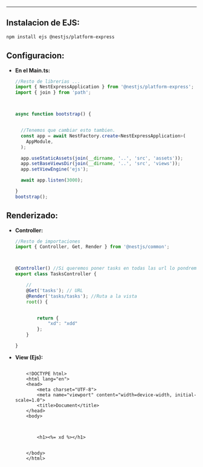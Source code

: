 
---
## Instalacion de EJS:

```bash
npm install ejs @nestjs/platform-express
```

## Configuracion:

- **En el Main.ts:**
	```typescript
	//Resto de librerias ... 
	import { NestExpressApplication } from '@nestjs/platform-express';
	import { join } from 'path';



	async function bootstrap() {


	  //Tenemos que cambiar esto tambien.
	  const app = await NestFactory.create<NestExpressApplication>(
	    AppModule,
	  );

	  app.useStaticAssets(join(__dirname, '..', 'src', 'assets'));
	  app.setBaseViewsDir(join(__dirname, '..', 'src', 'views'));
	  app.setViewEngine('ejs');
	
	  await app.listen(3000);
	
	}
	bootstrap();
	```
## Renderizado:

- **Controller:**

	```typescript
	//Resto de importaciones
	import { Controller, Get, Render } from '@nestjs/common';



	@Controller() //Si queremos poner tasks en todas las url lo pondremos aqui.
	export class TasksController {
	
	    //
	    @Get('tasks'); // URL
	    @Render('tasks/tasks'); //Ruta a la vista
	    root() {
	
	
	        return {
	            "xd": "xdd"
	        };
	    }
	
	}

	```
- **View (Ejs):**

	```ejs
	
		<!DOCTYPE html>
		<html lang="en">
		<head>
		    <meta charset="UTF-8">
		    <meta name="viewport" content="width=device-width, initial-scale=1.0">
		    <title>Document</title>
		</head>
		<body>
		    
		
		
		    <h1><%= xd %></h1>
		
		
		</body>
		</html>
	
	```
	



















